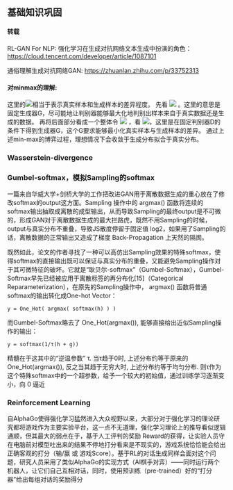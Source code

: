 ## 基础知识巩固

#### 转载
RL-GAN For NLP: 强化学习在生成对抗网络文本生成中扮演的角色：
https://cloud.tencent.com/developer/article/1087101

通俗理解生成对抗网络GAN: 
https://zhuanlan.zhihu.com/p/33752313

#### 对minmax的理解:

这里的<img src="http://www.forkosh.com/mathtex.cgi? V(G, D)">相当于表示真实样本和生成样本的差异程度。
先看 <img src="http://www.forkosh.com/mathtex.cgi? \max _{D} V(D, G)"> 。这里的意思是固定生成器G，尽可能地让判别器能够最大化地判别出样本来自于真实数据还是生成的数据。
再将后面部分看成一个整体令 <img src="http://www.forkosh.com/mathtex.cgi? L=\max _{D} V(D, G)"> ，看 <img src="http://www.forkosh.com/mathtex.cgi? \min _{G} L">，这里是在固定判别器D的条件下得到生成器G，这个G要求能够最小化真实样本与生成样本的差异。
通过上述min-max的博弈过程，理想情况下会收敛于生成分布拟合于真实分布。

### Wasserstein-divergence

### Gumbel-softmax，模拟Sampling的softmax

一篇来自华威大学+剑桥大学的工作把改进GAN用于离散数据生成的重心放在了修改softmax的output这方面。Sampling 操作中的 argmax() 函数将连续的softmax输出抽取成离散的成型输出，从而导致Sampling的最终output是不可微的，形成GAN对于离散数据生成的最大拦路虎，既然不用Sampling的时候，output与真实分布不重叠，导致JS散度停留于固定值 log2，如果用了Sampling的话，离散数据的正常输出又造成了梯度 Back-Propagation 上天然的隔阂。

既然如此，论文的作者寻找了一种可以高仿出Sampling效果的特殊softmax，使得softmax的直接输出既可以保证与真实分布的重叠，又能避免Sampling操作对于其可微特征的破坏。它就是“耿贝尔-softmax”（Gumbel-Softmax），Gumbel-Softmax早先已经被应用于离散标签的再分布化[15]（Categorical Reparameterization），在原先的Sampling操作中， argmax() 函数将普通softmax的输出转化成One-hot Vector：

    y = One_Hot( argmax( softmax(h) ) )

而Gumbel-Softmax略去了 One_Hot(argmax()), 能够直接给出近似Sampling操作的输出：

    y = softmax(1/τ(h + g))
精髓在于这其中的“逆温参数” τ. 当τ趋于0时, 上述分布约等于原来的 One_Hot(argmax()), 反之当其趋于无穷大时, 上述分布约等于均匀分布. 则τ作为这个特殊softmax中的一个超参数，给予一个较大的初始值，通过训练学习逐渐变小，向 0 逼近

### Reinforcement Learning
自AlphaGo使得强化学习猛然进入大众视野以来，大部分对于强化学习的理论研究都将游戏作为主要实验平台，这一点不无道理，强化学习理论上的推导看似逻辑通顺，但其最大的弱点在于，基于人工评判的奖励 Reward的获得，让实验人员守在电脑前对模型吐出来的结果不停地打分看来是不现实的，游戏系统恰恰能会给出正确客观的打分（输/赢 或 游戏Score）。基于RL的对话生成同样会面对这个问题，研究人员采用了类似AlphaGo的实现方式（AI棋手对弈）——同时运行两个机器人，让它们自己互相对话，同时，使用预训练（pre-trained）好的“打分器”给出每组对话的奖励得分 


























